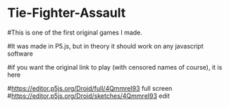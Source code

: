 # Tie-Fighter-Assault

#This is one of the first original games I made.

#It was made in P5.js, but in theory it should work on any javascript software 


#if you want the original link to play (with censored names of course), it is here

#https://editor.p5js.org/Droid/full/4QmmreI93 full screen
#https://editor.p5js.org/Droid/sketches/4QmmreI93  edit
